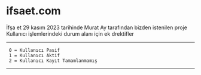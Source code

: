 # ifsaet.com
İfşa et 29 kasım 2023 tarihinde Murat Ay tarafından bizden istenilen proje
Kullanıcı işlemlerindeki durum alanı için ek drektifler
___________________________________________________________
     0 = Kullanıcı Pasif
     1 = Kullanıcı Aktif
     2 = Kullanıcı Kayıt Tamamlanmamış
___________________________________________________________


